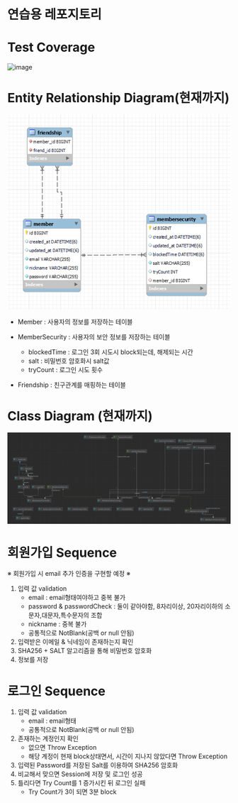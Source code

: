 # 연습용 레포지토리
# Test Coverage
![image](https://user-images.githubusercontent.com/43038815/231701548-436e779d-a2a8-452f-84fc-360ad4e495f6.png)



# Entity Relationship Diagram(현재까지)
![img.png](resource/img.png)

- Member : 사용자의 정보를 저장하는 테이블

- MemberSecurity : 사용자의 보안 정보를 저장하는 테이블
  - blockedTime : 로그인 3회 시도시 block되는데, 해제되는 시간
  - salt : 비밀번호 암호화시 salt값
  - tryCount : 로그인 시도 횟수

- Friendship : 친구관계를 매핑하는 테이블
    
# Class Diagram (현재까지)
![img.png](resource/uml.png)

# 회원가입 Sequence

※ 회원가입 시 email 추가 인증을 구현할 예정 ※

1. 입력 값 validation
   - email : email형태여야하고 중복 불가
   - password & passwordCheck : 둘이 같아야함, 8자리이상, 20자리이하의 소문자,대문자,특수문자의 조합
   - nickname : 중복 불가
   - 공통적으로 NotBlank(공백 or null 안됨)
2. 입력받은 이메일 & 닉네임이 존재하는지 확인
3. SHA256 + SALT 알고리즘을 통해 비밀번호 암호화
4. 정보를 저장

# 로그인 Sequence

1. 입력 값 validation
   - email : email형태
   - 공통적으로 NotBlank(공백 or null 안됨)
2. 존재하는 계정인지 확인
   - 없으면 Throw Exception
   - 해당 계정이 현재 block상태면서, 시간이 지나지 않았다면 Throw Exception
3. 입력된 Password를 저장된 Salt를 이용하여 SHA256 암호화
4. 비교해서 맞으면 Session에 저장 및 로그인 성공
5. 틀리다면 Try Count를 1 증가시킨 뒤 로그인 실패
   - Try Count가 3이 되면 3분 block
